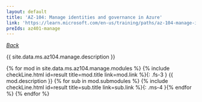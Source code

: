 ```yaml
---
layout: default
title: 'AZ-104: Manage identities and governance in Azure'
link: 'https://learn.microsoft.com/en-us/training/paths/az-104-manage-identities-governance/'
preIds: az401-manage
---
```

[_Back_](.)

{{ site.data.ms.az104.manage.description }}

<!-- {% assign counter = 0 %} {% assign result = page.preIds | append: "-" | append: counter %} -->
{% for mod in site.data.ms.az104.manage.modules %}<!-- {% assign counter = counter | plus: 1 %}{% assign result = page.preIds | append: "-" | append: counter %} -->
{% include checkLine.html id=result title=mod.title link=mod.link %}{: .fs-3 }
<span class="ms-4">{{ mod.description }}</span>
{% for sub in mod.submodules %}<!-- {% assign counter = counter | plus: 1 %}{% assign result = page.preIds | append: "-" | append: counter %} -->
{% include checkLine.html id=result title=sub.title link=sub.link %}{: .ms-4 }{% endfor %}
{% endfor %}
